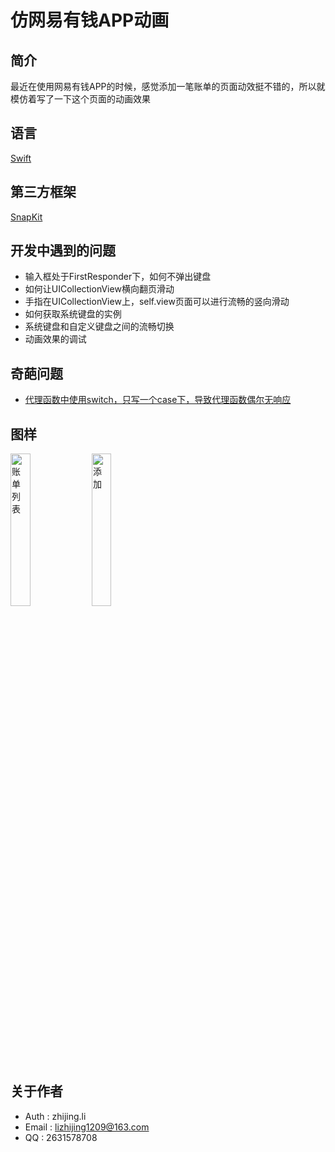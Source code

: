 # 仿网易有钱APP动画

## 简介
最近在使用网易有钱APP的时候，感觉添加一笔账单的页面动效挺不错的，所以就模仿着写了一下这个页面的动画效果

## 语言
[Swift](http://www.swift51.com/swift4.0/)

## 第三方框架
[SnapKit](https://github.com/SnapKit/SnapKit)

## 开发中遇到的问题
* 输入框处于FirstResponder下，如何不弹出键盘
* 如何让UICollectionView横向翻页滑动
* 手指在UICollectionView上，self.view页面可以进行流畅的竖向滑动
* 如何获取系统键盘的实例
* 系统键盘和自定义键盘之间的流畅切换
* 动画效果的调试

## 奇葩问题
* [代理函数中使用switch，只写一个case下，导致代理函数偶尔无响应](https://www.jianshu.com/p/cde8150f4b2a)

## 图样

<div>
  <img style="float:left margin:5" src = "https://github.com/fortitude1990/tally/blob/master/images/WechatIMG6.jpeg" 
width = "25%" alt = "账单列表"/>
<img style="float:left margin:5" src = "https://github.com/fortitude1990/tally/blob/master/images/WechatIMG7.jpeg" 
width = "25%" alt = "添加"/>
</div>

## 关于作者

* Auth  : zhijing.li 
* Email : lizhijing1209@163.com 
* QQ    : 2631578708 



